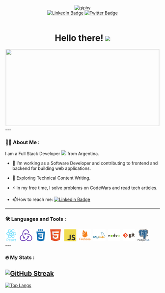 <div id="header" align="center">
  <img src="https://media.giphy.com/media/3LlHVGbZf4qVeYzkSE/giphy.gif" width="100" alt="giphy">
    <div id="badges">
      <a href="https://www.linkedin.com/in/franco-ezequiel-iba%C3%B1ez-fullstack-web-dev/">
        <img src="https://img.shields.io/badge/LinkedIn-blue?style=for-the-badge&logo=linkedin&logoColor=white" alt="LinkedIn Badge"> 
      </a>
      <a href="https://twitter.com/francoeibaez">
    <img src="https://img.shields.io/badge/Twitter-blue?style=for-the-badge&logo=twitter&logoColor=white" alt="Twitter Badge"/>
       </a>
    </div>
    <img src="https://komarev.com/ghpvc/?username=franco-ibanez-dev&style=flat-square&color=blue" alt=""/>
    <h1>
  Hello there!
  <img src="https://media.giphy.com/media/BjCWlikTDTN4a8EU0b/giphy.gif" width="50px"/>
    </h1>
</div>
<div align="center">
  <img src="https://media.giphy.com/media/AWxKqonePVLMY/giphy.gif" width="500" height="250"/>
</div>
---

### :man_technologist: About Me :
I am a Full Stack Developer <img src="https://media.giphy.com/media/WUlplcMpOCEmTGBtBW/giphy.gif" width="30"> from Argentina.
- :telescope: I’m working as a Software Developer and contributing to frontend and backend for building web applications.

- :seedling: Exploring Technical Content Writing.

- :zap: In my free time, I solve problems on CodeWars and read tech articles.

- :mailbox:How to reach me: [![Linkedin Badge](https://img.shields.io/badge/-LinkedIn-blue?style=flat&logo=Linkedin&logoColor=white)](https://www.linkedin.com/in/franco-ezequiel-iba%C3%B1ez-fullstack-web-dev/)
---

### :hammer_and_wrench: Languages and Tools :
<div>
  <img src="https://github.com/devicons/devicon/blob/master/icons/react/react-original-wordmark.svg" title="React" alt="React" width="40" height="40"/>&nbsp;
  <img src="https://github.com/devicons/devicon/blob/master/icons/redux/redux-original.svg" title="Redux" alt="Redux " width="40" height="40"/>&nbsp;
  <img src="https://github.com/devicons/devicon/blob/master/icons/css3/css3-plain-wordmark.svg"  title="CSS3" alt="CSS" width="40" height="40"/>&nbsp;
  <img src="https://github.com/devicons/devicon/blob/master/icons/html5/html5-original.svg" title="HTML5" alt="HTML" width="40" height="40"/>&nbsp;
  <img src="https://github.com/devicons/devicon/blob/master/icons/javascript/javascript-original.svg" title="JavaScript" alt="JavaScript" width="40" height="40"/>&nbsp;
  <img src="https://github.com/devicons/devicon/blob/master/icons/firebase/firebase-plain-wordmark.svg" title="Firebase" alt="Firebase" width="40" height="40"/>&nbsp;
  <img src="https://github.com/devicons/devicon/blob/master/icons/mysql/mysql-original-wordmark.svg" title="MySQL"  alt="MySQL" width="40" height="40"/>&nbsp;
  <img src="https://github.com/devicons/devicon/blob/master/icons/nodejs/nodejs-original-wordmark.svg" title="NodeJS" alt="NodeJS" width="40" height="40"/>&nbsp;
  <img src="https://github.com/devicons/devicon/blob/master/icons/git/git-original-wordmark.svg" title="Git" alt="Git" width="40" height="40"/>&nbsp;
   <img src="https://github.com/devicons/devicon/blob/master/icons/postgresql/postgresql-original-wordmark.svg" title="PostgreSQL" alt="PostgreSWL" width="40" height="40"/>
</div>
---

### :fire: My Stats :
[![GitHub Streak](https://github-readme-streak-stats.herokuapp.com?user=franco-ibanez-dev&theme=merko&hide_border=true)](https://git.io/streak-stats)
---

[![Top Langs](https://github-readme-stats.vercel.app/api/top-langs/?username=franco-ibanez-dev&layout=compact&theme=vision-friendly-dark)](https://github.com/anuraghazra/github-readme-stats)
